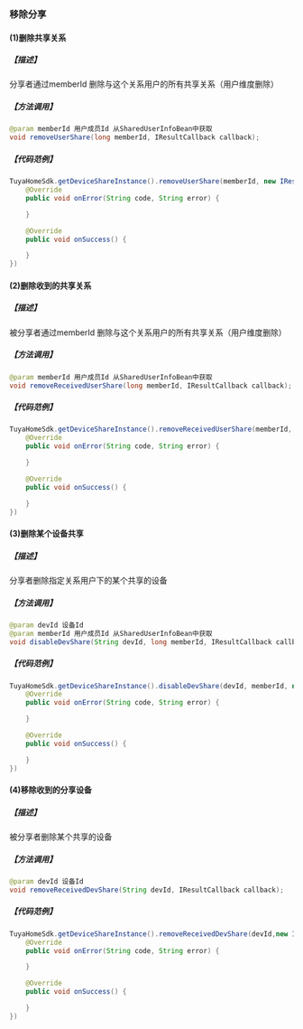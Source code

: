 ### 移除分享

#### (1)删除共享关系

##### 【描述】

分享者通过memberId 删除与这个关系用户的所有共享关系（用户维度删除）

##### 【方法调用】

```java
@param memberId 用户成员Id 从SharedUserInfoBean中获取
void removeUserShare(long memberId, IResultCallback callback);
```

##### 【代码范例】

```java
TuyaHomeSdk.getDeviceShareInstance().removeUserShare(memberId, new IResultCallback() {
    @Override
    public void onError(String code, String error) {

    }

    @Override
    public void onSuccess() {

    }
})
```

#### (2)删除收到的共享关系

##### 【描述】

被分享者通过memberId 删除与这个关系用户的所有共享关系（用户维度删除）

##### 【方法调用】

```java
@param memberId 用户成员Id 从SharedUserInfoBean中获取
void removeReceivedUserShare(long memberId, IResultCallback callback);
```

##### 【代码范例】

```java
TuyaHomeSdk.getDeviceShareInstance().removeReceivedUserShare(memberId, new IResultCallback() {
    @Override
    public void onError(String code, String error) {

    }

    @Override
    public void onSuccess() {

    }
})
```

#### (3)删除某个设备共享

##### 【描述】

分享者删除指定关系用户下的某个共享的设备

##### 【方法调用】

```java
@param devId 设备Id
@param memberId 用户成员Id 从SharedUserInfoBean中获取
void disableDevShare(String devId, long memberId, IResultCallback callback);
```

##### 【代码范例】

```java
TuyaHomeSdk.getDeviceShareInstance().disableDevShare(devId, memberId, new IResultCallback() {
    @Override
    public void onError(String code, String error) {

    }

    @Override
    public void onSuccess() {

    }
})
```

#### (4)移除收到的分享设备

##### 【描述】

被分享者删除某个共享的设备

##### 【方法调用】

```java
@param devId 设备Id
void removeReceivedDevShare(String devId, IResultCallback callback);
```

##### 【代码范例】

```java
TuyaHomeSdk.getDeviceShareInstance().removeReceivedDevShare(devId,new IResultCallback() {
    @Override
    public void onError(String code, String error) {

    }

    @Override
    public void onSuccess() {

    }
})
```

### 